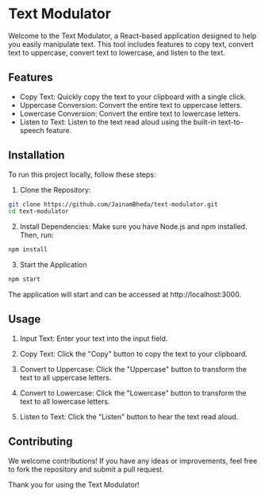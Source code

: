 
# Text Modulator

Welcome to the Text Modulator, a React-based application designed to help you easily manipulate text. This tool includes features to copy text, convert text to uppercase, convert text to lowercase, and listen to the text.


## Features

- Copy Text: Quickly copy the text to your clipboard with a single click.
- Uppercase Conversion: Convert the entire text to uppercase letters.
- Lowercase Conversion: Convert the entire text to lowercase letters.
- Listen to Text: Listen to the text read aloud using the built-in text-to-speech feature.

## Installation

To run this project locally, follow these steps:

1. Clone the Repository:

```bash
git clone https://github.com/JainamBheda/text-modulator.git
cd text-modulator
```

2. Install Dependencies:
Make sure you have Node.js and npm installed. Then, run:

```bash
npm install
```

3. Start the Application

```bash
npm start
```
The application will start and can be accessed at http://localhost:3000.

## Usage

1. Input Text: Enter your text into the input field.

2. Copy Text: Click the "Copy" button to copy the text to your clipboard.

3. Convert to Uppercase: Click the "Uppercase" button to transform the text to all uppercase letters.

4. Convert to Lowercase: Click the "Lowercase" button to transform the text to all lowercase letters.

5. Listen to Text: Click the "Listen" button to hear the text read aloud.

## Contributing
We welcome contributions! If you have any ideas or improvements, feel free to fork the repository and submit a pull request.


Thank you for using the Text Modulator!

